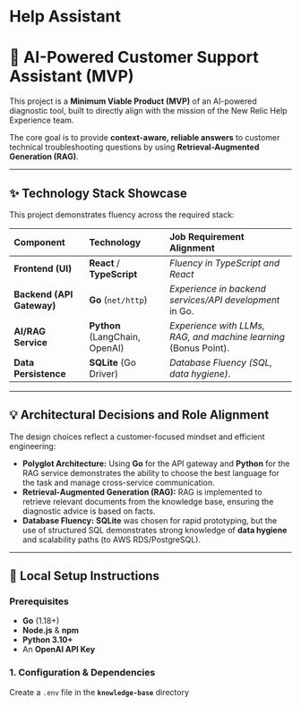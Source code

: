 # Help Assistant

# 🤖 AI-Powered Customer Support Assistant (MVP)

This project is a **Minimum Viable Product (MVP)** of an AI-powered diagnostic tool, built to directly align with the mission of the New Relic Help Experience team.

The core goal is to provide **context-aware, reliable answers** to customer technical troubleshooting questions by using **Retrieval-Augmented Generation (RAG)**.

***

## ✨ Technology Stack Showcase

This project demonstrates fluency across the required stack:

| Component | Technology | Job Requirement Alignment |
| :--- | :--- | :--- |
| **Frontend (UI)** | **React** / **TypeScript** | *Fluency in TypeScript and React* |
| **Backend (API Gateway)** | **Go** (`net/http`) | *Experience in backend services/API development* in Go. |
| **AI/RAG Service** | **Python** (LangChain, OpenAI) | *Experience with LLMs, RAG, and machine learning* (Bonus Point). |
| **Data Persistence** | **SQLite** (Go Driver) | *Database Fluency (SQL, data hygiene)*. |

***

## 💡 Architectural Decisions and Role Alignment

The design choices reflect a customer-focused mindset and efficient engineering:

* **Polyglot Architecture:** Using **Go** for the API gateway and **Python** for the RAG service demonstrates the ability to choose the best language for the task and manage cross-service communication.
* **Retrieval-Augmented Generation (RAG):** RAG is implemented to retrieve relevant documents from the knowledge base, ensuring the diagnostic advice is based on facts.
* **Database Fluency:** **SQLite** was chosen for rapid prototyping, but the use of structured SQL demonstrates strong knowledge of **data hygiene** and scalability paths (to AWS RDS/PostgreSQL).

***

## 🚀 Local Setup Instructions

### Prerequisites

* **Go** (1.18+)
* **Node.js** & **npm**
* **Python 3.10+**
* An **OpenAI API Key**

### 1. Configuration & Dependencies

Create a `.env` file in the **`knowledge-base`** directory



